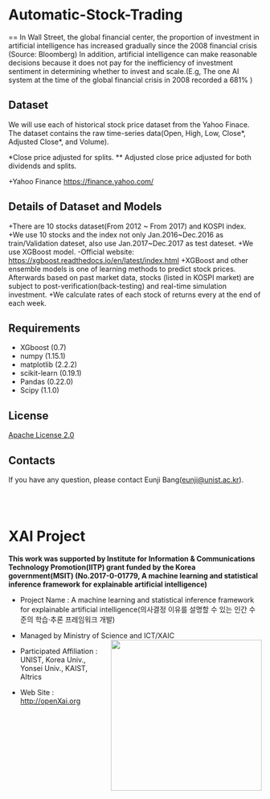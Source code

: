 # Automatic-Stock-Trading
==
In Wall Street, the global financial center, the proportion of investment in artificial intelligence has increased gradually since the 2008 financial crisis (Source: Bloomberg)
In addition, artificial intelligence can make reasonable decisions because it does not pay for the inefficiency of investment sentiment in determining whether to invest and scale.(E.g, The one AI system at the time of the global financial crisis in 2008 recorded a 681% )

## Dataset 
We will use each of historical stock price dataset from the Yahoo Finace. The dataset contains the raw time-series data(Open, High, Low, Close*, Adjusted Close*, and Volume).

*Close price adjusted for splits.
** Adjusted close price adjusted for both dividends and splits.

+Yahoo Finance
https://finance.yahoo.com/

## Details of Dataset and Models 
+There are 10 stocks dataset(From 2012 ~ From 2017) and KOSPI index.
+We use 10 stocks and the index not only Jan.2016~Dec.2016 as train/Validation dateset, also use Jan.2017~Dec.2017 as test dateset.
+We use XGBoost model.
  -Official website: https://xgboost.readthedocs.io/en/latest/index.html
+XGBoost and other ensemble models is one of learning methods to predict stock prices. Afterwards based on past market data, stocks (listed in KOSPI market) are subject to post-verification(back-testing) and real-time simulation investment.
+We calculate rates of each stock of returns every at the end of each week.

## Requirements 
+ XGboost (0.7)
+ numpy (1.15.1)
+ matplotlib (2.2.2)
+ scikit-learn (0.19.1)
+ Pandas (0.22.0)
+ Scipy (1.1.0)

## License
[Apache License 2.0](https://github.com/OpenXAIProject/tutorials/blob/master/LICENSE "Apache")

## Contacts
If you have any question, please contact Eunji Bang(eunji@unist.ac.kr).

<br /> 
<br />

# XAI Project 

**This work was supported by Institute for Information & Communications Technology Promotion(IITP) grant funded by the Korea government(MSIT) (No.2017-0-01779, A machine learning and statistical inference framework for explainable artificial intelligence)**

+ Project Name : A machine learning and statistical inference framework for explainable artificial intelligence(의사결정 이유를 설명할 수 있는 인간 수준의 학습·추론 프레임워크 개발)

+ Managed by Ministry of Science and ICT/XAIC <img align="right" src="http://xai.unist.ac.kr/static/img/logos/XAIC_logo.png" width=300px>

+ Participated Affiliation : UNIST, Korea Univ., Yonsei Univ., KAIST, AItrics  

+ Web Site : <http://openXai.org>

